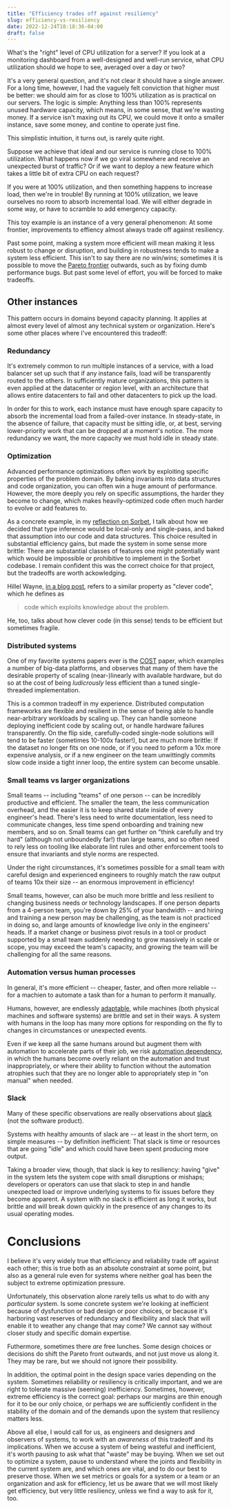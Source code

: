 ```yaml
---
title: "Efficiency trades off against resiliency"
slug: efficiency-vs-resiliency
date: 2022-12-24T18:18:36-04:00
draft: false
---
```


What's the "right" level of CPU utilization for a server? If you look at a monitoring dashboard from a well-designed and well-run service, what CPU utilization should we hope to see, averaged over a day or two?

It's a very general question, and it's not clear it should have a single answer. For a long time, however, I had the vaguely felt conviction that higher must be better: we should aim for as close to 100% utilization as is practical on our servers. The logic is simple: Anything less than 100% represents unused hardware capacity, which means, in some sense, that we're wasting money. If a service isn't maxing out its CPU, we could move it onto a smaller instance, save some money, and contine to operate just fine.

This simplistic intuition, it turns out, is rarely quite right.

Suppose we achieve that ideal and our service is running close to 100% utilization. What happens now if we go viral somewhere and receive an unexpected burst of traffic? Or if we want to deploy a new feature which takes a little bit of extra CPU on each request?

If you were at 100% utilization, and then something happens to increase load, then we're in trouble! By running at 100% utilization, we leave ourselves no room to absorb incremental load. We will either degrade in some way, or have to scramble to add emergency capacity.

This toy example is an instance of a very general phenomenon: At some frontier, improvements to effiency almost always trade off against resiliency.

Past some point, making a system more efficient will mean making it less robust to change or disruption, and building in robustness tends to make a system less efficient. This isn't to say there are *no* win/wins; sometimes it is possible to move the [Pareto frontier][pareto] outwards, such as by fixing dumb performance bugs. But past some level of effort, you will be forced to make tradeoffs.

[pareto]: https://en.wikipedia.org/wiki/Pareto_front

## Other instances

This pattern occurs in domains beyond capacity planning. It applies at almost every level of almost any technical system or organization. Here's some other places where I've encountered this tradeoff:

### Redundancy

It's extremely common to run multiple instances of a service, with a load balancer set up such that if any instance fails, load will be transparently routed to the others. In sufficiently mature organizations, this pattern is even applied at the datacenter or region level, with an architecture that allows entire datacenters to fail and other datacenters to pick up the load.

In order for this to work, each instance must have enough spare capacity to absorb the incremental load from a failed-over instance. In steady-state, in the absence of failure, that capacity must be sitting idle, or, at best, serving lower-priority work that can be dropped at a moment's notice. The more redundancy we want, the more capacity we must hold idle in steady state.

### Optimization

Advanced performance optimizations often work by exploiting specific properties of the problem domain. By baking invariants into data structures and code organization, you can often win a huge amount of performance. However, the more deeply you rely on specific assumptions, the harder they become to change, which makes heavily-optimized code often much harder to evolve or add features to.

As a concrete example, in my [reflection on Sorbet][sorbet-fast], I talk about how we decided that type inference would be local-only and single-pass, and baked that assumption into our code and data structures. This choice resulted in substantial efficiency gains, but made the system in some sense more brittle: There are substantial classes of features one might potentially want which would be impossible or prohibitive to implement in the Sorbet codebase. I remain confident this was the correct choice for that project, but the tradeoffs are worth ackowledging.

Hillel Wayne, [in a blog post][clever], refers to a similar property as "clever code", which he defines as

> code which exploits knowledge about the problem.

He, too, talks about how clever code (in this sense) tends to be efficient but sometimes fragile.

[sorbet-fast]: https://blog.nelhage.com/post/why-sorbet-is-fast/#local-only-inference
[clever]: https://www.hillelwayne.com/post/cleverness/


### Distributed systems

One of my favorite systems papers ever is the [COST][cost] paper, which examples a number of big-data platforms, and observes that many of them have the desirable property of scaling (near-)linearly with available hardware, but do so at the cost of being *ludicrously* less efficient than a tuned single-threaded implementation.

This is a common tradeoff in my experience. Distributed computation frameworks are flexible and resilient in the sense of being able to handle near-arbitrary workloads by scaling up.  They can handle someone deploying inefficient code by scaling out, or handle hardware failures transparently. On the flip side, carefully-coded single-node solutions will tend to be faster (sometimes 10-100x faster!), but are much more brittle: If the dataset no longer fits on one node, or if you need to peform a 10x more expensive analysis, or if a new engineer on the team unwittingly commits slow code inside a tight inner loop, the entire system can become unsable.

[cost]: https://www.usenix.org/system/files/conference/hotos15/hotos15-paper-mcsherry.pdf


### Small teams vs larger organizations

Small teams -- including "teams" of one person -- can be incredibly productive and efficient. The smaller the team, the less communication overhead, and the easier it is to keep shared state inside of every engineer's head. There's less need to write documentation, less need to communicate changes, less time spend onboarding and training new members, and so on. Small teams can get further on "think carefully and try hard" (although not unboundedly far!) than large teams, and so often need to rely less on tooling like elaborate lint rules and other enforcement tools to ensure that invariants and style norms are respected.

Under the right circumstances, it's sometimes possible for a small team with careful design and experienced engineers to roughly match the raw output of teams 10x their size -- an enormous improvement in efficiency!

Small teams, however, can also be much more brittle and less resilient to changing business needs or technology landscapes. If one person departs from a 4-person team, you're down by 25% of your bandwidth -- and hiring and training a new person may be challenging, as the team is not practiced in doing so, and large amounts of knowledge live only in the engineers' heads. If a market change or business pivot resuls in a tool or product supported by a small team suddenly needing to grow massively in scale or scope, you may exceed the team's capacity, and growing the team will be challenging for all the same reasons.

### Automation versus human processes

In general, it's more efficient -- cheaper, faster, and often more reliable -- for a machien to automate a task than for a human to perform it manually.

Humans, however, are endlessly [adaptable][adaptable], while machines (both physical machines and software systems) are brittle and set in their ways. A system with humans in the loop has many more options for responding on the fly to changes in circumstances or unexpected events.

Even if we keep all the same humans around but augment them with automation to accelerate parts of their job, we risk [automation dependency][dependency], in which the humans become overly reliant on the automation and trust inappropriately, or where their ability to function without the automation atrophies such that they are no longer able to appropriately step in "on manual" when needed.

[adaptable]: https://how.complexsystems.fail/#12
[dependency]: https://www.aopa.org/news-and-media/all-news/2013/september/01/proficient-pilot-automation-dependency

### Slack

Many of these specific observations are really observations about [slack][slack] (not the software product).

Systems with healthy amounts of slack are -- at least in the short term, on simple measures -- by definition inefficient: That slack is time or resources that are going "idle" and which could have been spent producing more output.

Taking a broader view, though, that slack is key to resiliency: having "give" in the system lets the system cope with small disruptions or mishaps; developers or operators can use that slack to step in and handle unexpected load or improve underlying systems to fix issues before they become apparent. A system with no slack is efficient as long it works, but brittle and will break down quickly in the presence of any changes to its usual operating modes.

[slack]: https://www.amazon.com/Slack-Getting-Burnout-Busywork-Efficiency/dp/0767907698


# Conclusions

I believe it's very widely true that efficiency and reliability trade off against each other; this is true both as an absolute constraint at some point, but also as a general rule even for systems where neither goal has been the subject to extreme optimization pressure.

Unfortunately, this observation alone rarely tells us what to do with any _particular_ system. Is some concrete system we're looking at inefficient because of dysfunction or bad design or poor choices, or because it's harboring vast reserves of redundancy and flexibility and slack that will enable it to weather any change that may come? We cannot say without closer study and specific domain expertise.

Futhermore, sometimes there _are_ free lunches. Some design choices or decisions do shift the Pareto front outwards, and not just move us along it. They may be rare, but we should not ignore their possibility.

In addition, the optimal point in the design space varies depending on the system. Sometimes reliability or resiliency is critically important, and we are right to tolerate massive (seeming) inefficiency. Sometimes, however, extreme efficiency is the correct goal: perhaps our margins are thin enough for it to be our only choice, or perhaps we are sufficiently confident in the stability of the domain and of the demands upon the system that resiliency matters less.

Above all else, I would call for us, as engineers and designers and observers of systems, to work with an _awareness_ of this tradeoff and its implications. When we accuse a system of being wasteful and inefficient, it's worth pausing to ask what that "waste" may be buying. When we set out to optimize a system, pause to understand where the joints and flexibility in the current system are, and which ones are vital, and to do our best to preserve those. When we set metrics or goals for a system or a team or an organization and ask for efficiency, let us be aware that we will most likely get efficiency, but very little resiliency, unless we find a way to ask for it, too.

<!--

- hillel cleverness blog post?
- define "resiliency"?

- one-person vs team
- optimized code vs naive
- C++ w/ tightly-packed data structures vs Python
- microservices?
-->
